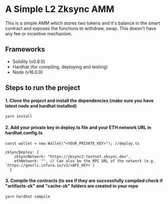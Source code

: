 # A Simple L2 Zksync AMM

This is a simple AMM which stores two tokens and it's balance in the smart contract and exposes the functions to withdraw, swap.
This doesn't have any fee or incentive mechanism.

## Frameworks
 - Solidity (v0.8.0)
 - Hardhat (for compiling, deploying and testing)
 - Node (v16.0.0)

## Steps to run the project

#### 1. Clone the project and install the dependencies (make sure you have latest node and hardhat installed)
````
yarn install 
````

#### 2. Add your private key in deploy.ts file and your ETH network URL in hardhat.config.ts
````
const wallet = new Wallet("<YOUR_PRIVATE_KEY>"); //deploy.ts
````
````
zkSyncDeploy: {
    zkSyncNetwork: "https://zksync2-testnet.zksync.dev",
    ethNetwork: "", // Can also be the RPC URL of the network (e.g. `https://goerli.infura.io/v3/<API_KEY>`)
  }
````


#### 3. Compile the contracts (to see if they are successfully compiled check if "artifacts-zk" and "cache-zk" folders are created in your repo
````
yarn hardhat compile
````
